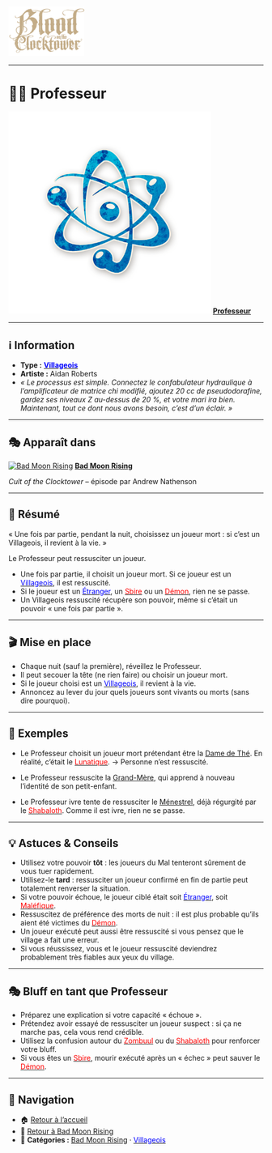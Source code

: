 <p align="left">
  <a href="/botc-fr-bambi/">
    <img src="../images/logo.png" alt="Accueil BotC FR" width="150">
  </a>
</p>

---

# 👨‍🏫 Professeur  

[<img src="../images/Icon_professor.png" alt="Professeur" width="400">](professeur.md) [**Professeur**](../bmr_roles/professeur.md)

---

## ℹ️ Information  

- **Type :** [<span style="color:blue">**Villageois**</span>](../villageois.md)  
- **Artiste :** Aidan Roberts  
- *« Le processus est simple. Connectez le confabulateur hydraulique à l’amplificateur de matrice chi modifié, ajoutez 20 cc de pseudodorafine, gardez ses niveaux Z au-dessus de 20 %, et votre mari ira bien. Maintenant, tout ce dont nous avons besoin, c’est d’un éclair. »*  

---

## 🎭 Apparaît dans  

[<img src="../images/Logo_bad_moon_rising.png" alt="Bad Moon Rising" width="400">](../bmr.md) [**Bad Moon Rising**](../bmr.md)  

*Cult of the Clocktower* – épisode par Andrew Nathenson  

---

## 📖 Résumé  

« Une fois par partie, pendant la nuit, choisissez un joueur mort : si c’est un Villageois, il revient à la vie. »  

Le Professeur peut ressusciter un joueur.  

* Une fois par partie, il choisit un joueur mort. Si ce joueur est un [<span style="color:blue">Villageois</span>](../villageois.md), il est ressuscité.  
* Si le joueur est un [<span style="color:blue">Étranger</span>](../etrangers.md), un [<span style="color:red">Sbire</span>](../sbires.md) ou un [<span style="color:red">Démon</span>](../demons.md), rien ne se passe.  
* Un Villageois ressuscité récupère son pouvoir, même si c’était un pouvoir « une fois par partie ».  

---

## 🎬 Mise en place  

- Chaque nuit (sauf la première), réveillez le Professeur.  
- Il peut secouer la tête (ne rien faire) ou choisir un joueur mort.  
- Si le joueur choisi est un [<span style="color:blue">Villageois</span>](../villageois.md), il revient à la vie.  
- Annoncez au lever du jour quels joueurs sont vivants ou morts (sans dire pourquoi).  

---

## 🧾 Exemples  

- Le Professeur choisit un joueur mort prétendant être la [Dame de Thé](damedethe.md). En réalité, c’était le [<span style="color:red">Lunatique</span>](lunatique.md). → Personne n’est ressuscité.  

- Le Professeur ressuscite la [Grand-Mère](grandmere.md), qui apprend à nouveau l’identité de son petit-enfant.  

- Le Professeur ivre tente de ressusciter le [Ménestrel](menestrel.md), déjà régurgité par le [<span style="color:red">Shabaloth</span>](shabaloth.md). Comme il est ivre, rien ne se passe.  

---

## 💡 Astuces & Conseils  

- Utilisez votre pouvoir **tôt** : les joueurs du Mal tenteront sûrement de vous tuer rapidement.  
- Utilisez-le **tard** : ressusciter un joueur confirmé en fin de partie peut totalement renverser la situation.  
- Si votre pouvoir échoue, le joueur ciblé était soit [<span style="color:blue">Étranger</span>](../etrangers.md), soit [<span style="color:red">Maléfique</span>](../demons.md).  
- Ressuscitez de préférence des morts de nuit : il est plus probable qu’ils aient été victimes du [<span style="color:red">Démon</span>](../demons.md).  
- Un joueur exécuté peut aussi être ressuscité si vous pensez que le village a fait une erreur.  
- Si vous réussissez, vous et le joueur ressuscité deviendrez probablement très fiables aux yeux du village.  

---

## 🎭 Bluff en tant que Professeur  

- Préparez une explication si votre capacité « échoue ».  
- Prétendez avoir essayé de ressusciter un joueur suspect : si ça ne marche pas, cela vous rend crédible.  
- Utilisez la confusion autour du [<span style="color:red">Zombuul</span>](zombuul.md) ou du [<span style="color:red">Shabaloth</span>](shabaloth.md) pour renforcer votre bluff.  
- Si vous êtes un [<span style="color:red">Sbire</span>](../sbires.md), mourir exécuté après un « échec » peut sauver le [<span style="color:red">Démon</span>](../demons.md).  

---

## 📂 Navigation  

- 🏠 [Retour à l’accueil](/botc-fr-bambi/)  
- 🌙 [Retour à Bad Moon Rising](../bmr.md)  
- 📂 **Catégories :** [Bad Moon Rising](../bmr.md) · [<span style="color:blue">Villageois</span>](../villageois.md)  
